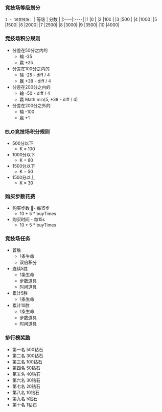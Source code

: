 ### 竞技场等级划分
`1 ~ 10竞技场：`
| 等级 | 分数 |
|:----|:----|
|1   |0   |
|2   |100 |
|3   |500 |
|4   |1000|
|5   |1500|
|6   |2000|
|7   |2500|
|8   |3000|
|9   |3500|
|10  |4000|

### 竞技场积分规则
- 分差在50分之内的
    - 输 -25
    - 赢 +25
- 分差在100分之内的
    - 输 -25 - diff / 4
    - 赢 +38 - diff / 4
- 分差在200分之内的
    - 输 -50 - diff / 4
    - 赢 Math.min(5, +38 - diff / 4)
- 分差在200分之外的
    - 输 -100
    - 赢 +1

### ELO竞技场积分规则
- 500分以下
    - K = 100
- 1000分以下
    - K = 80
- 1500分以下
    - K = 50
- 1500分以上
    - K = 30

### 购买步数花费
- 购买步数 - 每15步
    - 10 + 5 * buyTimes
- 购买时间 - 每15s
    - 10 + 5 * buyTimes

### 竞技场任务
- 首胜
    - 1条生命
    - 双倍积分
- 连续5胜
    - 1条生命
    - 步数道具
    - 时间道具
- 累计5胜
    - 1条生命
- 累计10胜
    - 1条生命
    - 步数道具
    - 时间道具

### 排行榜奖励
- 第一名 500钻石
- 第二名 300钻石
- 第三名 100钻石
- 第四名 50钻石
- 第五名 40钻石
- 第六名 30钻石
- 第七名 20钻石
- 第八名 10钻石
- 第九名 5钻石
- 第十名 1钻石
